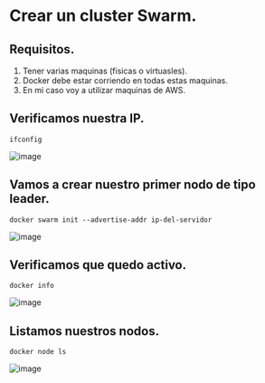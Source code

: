 # Crear un cluster Swarm.
## Requisitos.
1. Tener varias maquinas (fisicas o virtuasles).
2. Docker debe estar corriendo en todas estas maquinas.
3. En mi caso voy a utilizar maquinas de AWS.

## Verificamos nuestra IP.
```
ifconfig
```
![image](https://github.com/julianzanetti/Docker-Udemy/assets/134458575/1a534248-e40f-4c3e-94d4-a53a4faee2b2)

## Vamos a crear nuestro primer nodo de tipo leader.
```
docker swarm init --advertise-addr ip-del-servidor
```
![image](https://github.com/julianzanetti/Docker-Udemy/assets/134458575/62ad65f8-86ba-4be1-9379-90cafb42dcc7)

## Verificamos que quedo activo.
```
docker info
```
![image](https://github.com/julianzanetti/Docker-Udemy/assets/134458575/062cf6f3-bc23-4f7d-8334-d3232593fca1)

## Listamos nuestros nodos.
```
docker node ls
```
![image](https://github.com/julianzanetti/Docker-Udemy/assets/134458575/c982f5e4-75cb-47fa-8b46-f08b5efd39b8)
